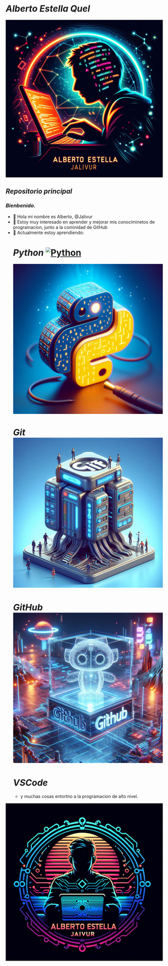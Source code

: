 # ***Alberto Estella Quel*** #
![@Jalivur](Images/Logoderecha2.jpg)
## *Repositorio principal*
### *Bienbenido.*
- 👋 Hola mi nombre es Alberto, @Jalivur
- 👀 Estoy muy interesado en aprender y mejorar mis conociminetos de programacion, junto a la cominidad de GitHub
- 🌱 Actualmente estoy aprendiendo:
  # ***Python*** [![Python](https://img.shields.io/badge/Python-yellow?style=for-the-badge&logo=python&logoColor=white&labelColor=101010)]()
  ![logo python|5](Images/LogoPython.jpg)
  # ***Git***  ![logo python|5](Images/LogoGit.jpg)
  # ***GitHub***  ![logo python|5](Images/LogoGithub.jpg)
  # ***VSCode***
  - y muchas cosas entortno a la programacion de alto nivel.

![@Jalivur](Images/Logofrente2.jpg)

<!---
Jalivur/Jalivur is a ✨ special ✨ repository because its `README.md` (this file) appears on your GitHub profile.
You can click the Preview link to take a look at your changes.
--->
